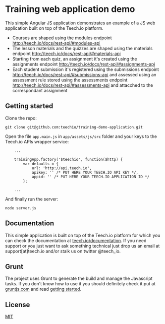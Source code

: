 # Training web application demo

This simple Angular JS application demonstrates an example of a JS web application built on top of the Teech.io platform.

* Courses are shaped using the modules endpoint http://teech.io/docs/rest-api/#modules-api
* The lesson materials and the quizzes are shaped using the materials endpoint http://teech.io/docs/rest-api/#materials-api
* Starting from each quiz, an assignment it's created using the assignments endpoint http://teech.io/docs/rest-api/#assignments-api
* Each student submission it's registered using the submissions endpoint http://teech.io/docs/rest-api/#submissions-api and assessed using an assessment rule stored using the assessments endpoint http://teech.io/docs/rest-api/#assessments-api and attacched to the correspondant assignment

## Getting started

Clone the repo:
```
git clone git@github.com:teechio/training-demo-application.git
```
Open the file `app.main.js` in `app/assets/js/src` folder and your keys to the Teech.io APIs wrapper service:
```
	...

	trainingApp.factory('$teechio', function($http) {
		var defaults = {
			url: 'http://api.teech.io',
			apikey: '' /* PUT HERE YOUR TEECH.IO API KEY */,
			appid: '' /* PUT HERE YOUR TEECH.IO APPLICATION ID */
		};

	...
```
And finally run the server:
```
node server.js
```

## Documentation

This simple application is built on top of the Teech.io platform for which you can check the documentation at [teech.io/documentation](http://teech.io/documentation/). If you need support or you just want to ask something technical just drop us an email at support[at]teech.io and/or stalk us on twitter @teech_io.

## Grunt

The project uses Grunt to generate the build and manage the Javascript tasks. If you don't know how to use it you should definitely check it put at [gruntjs.com](http://gruntjs.com/) and read [getting started](http://gruntjs.com/getting-started).

## License 

[MIT](http://opensource.org/licenses/MIT)



